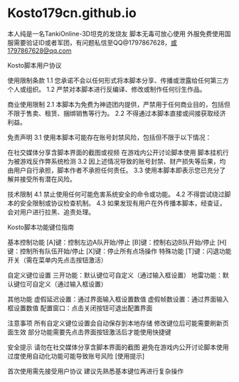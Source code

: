 # Kosto179cn.github.io
本人纯是一名TankiOnline-3D坦克的发烧友 脚本无毒可放心使用 外服免费使用国服需要验证ID或者军团，有问题私信至QQ@1797867628，或1797867628@qq.com

Kosto脚本用户协议

使用限制条款
1.1 您承诺不会以任何形式将本脚本分享、传播或泄露给任何第三方个人或组织。
1.2 严禁对本脚本进行反编译、修改或制作任何衍生作品。

商业使用限制
2.1 本脚本为免费为神迹团内提供，严禁用于任何商业目的，包括但不限于售卖、租赁、捆绑销售等行为。
2.2 不得通过本脚本直接或间接获取经济利益。

免责声明
3.1 使用本脚本可能存在账号封禁风险，包括但不限于以下情况：

在社交媒体分享含脚本界面的截图或视频
在游戏内公开讨论脚本使用
脚本挂机行为被游戏反作弊系统检测
3.2 因上述情况导致的账号封禁、财产损失等后果，均由用户自行承担，脚本作者不承担任何责任。
3.3 使用本脚本即表示您已充分了解并接受所有潜在风险。

技术限制
4.1 禁止使用任何可能危害系统安全的命令或功能。
4.2 不得尝试绕过脚本的安全限制或协议检查机制。
4.3 如果发现有用户在外传播本脚本，经查证，会对用户进行拉黑、追责处理。


Kosto脚本功能键位指南

基本控制功能
[A]键：控制左边A队开始/停止
[B]键：控制右边B队开始/停止
[H]键：控制所有队伍开始/停止
[X]键：停止所有点场操作
特殊功能
[T]键：闪退功能开关（需在菜单内先点击按钮激活）

自定义键位设置
三开功能：默认键位可自定义（通过输入框设置）
地雷功能：默认键位可自定义（通过输入框设置）

其他功能
虚假延迟设置：通过界面输入框设置数值
虚假帧数设置：通过界面输入框设置数值
配置窗口：点击关闭按钮可退出配置界面

注意事项
所有自定义键位设置会自动保存到本地存储
修改键位后可能需要刷新页面生效
部分功能需要先点击界面按钮激活后才能使用快捷键

安全提示
请勿在社交媒体分享含脚本界面的截图
避免在游戏内公开讨论脚本使用
过度使用自动化功能可能导致账号风险
[使用提示]

首次使用需先接受用户协议
建议先熟悉基本键位再进行复杂操作
